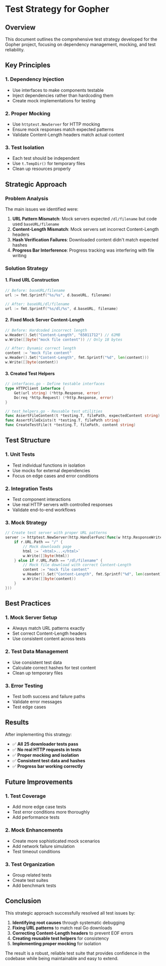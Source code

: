 # Test Strategy for Gopher

## Overview

This document outlines the comprehensive test strategy developed for the Gopher project, focusing on dependency management, mocking, and test reliability.

## Key Principles

### 1. Dependency Injection
- Use interfaces to make components testable
- Inject dependencies rather than hardcoding them
- Create mock implementations for testing

### 2. Proper Mocking
- Use `httptest.NewServer` for HTTP mocking
- Ensure mock responses match expected patterns
- Validate Content-Length headers match actual content

### 3. Test Isolation
- Each test should be independent
- Use `t.TempDir()` for temporary files
- Clean up resources properly

## Strategic Approach

### Problem Analysis
The main issues we identified were:

1. **URL Pattern Mismatch**: Mock servers expected `/dl/filename` but code used `baseURL/filename`
2. **Content-Length Mismatch**: Mock servers set incorrect Content-Length headers
3. **Hash Verification Failures**: Downloaded content didn't match expected hashes
4. **Progress Bar Interference**: Progress tracking was interfering with file writing

### Solution Strategy

#### 1. Fixed URL Construction
```go
// Before: baseURL/filename
url := fmt.Sprintf("%s/%s", d.baseURL, filename)

// After: baseURL/dl/filename  
url := fmt.Sprintf("%s/dl/%s", d.baseURL, filename)
```

#### 2. Fixed Mock Server Content-Length
```go
// Before: Hardcoded incorrect length
w.Header().Set("Content-Length", "65011712") // 62MB
w.Write([]byte("mock file content")) // Only 18 bytes

// After: Dynamic correct length
content := "mock file content"
w.Header().Set("Content-Length", fmt.Sprintf("%d", len(content)))
w.Write([]byte(content))
```

#### 3. Created Test Helpers
```go
// interfaces.go - Define testable interfaces
type HTTPClient interface {
    Get(url string) (*http.Response, error)
    Do(req *http.Request) (*http.Response, error)
}

// test_helpers.go - Reusable test utilities
func AssertFileContent(t *testing.T, filePath, expectedContent string)
func AssertFileExists(t *testing.T, filePath string)
func CreateTestFile(t *testing.T, filePath, content string)
```

## Test Structure

### 1. Unit Tests
- Test individual functions in isolation
- Use mocks for external dependencies
- Focus on edge cases and error conditions

### 2. Integration Tests
- Test component interactions
- Use real HTTP servers with controlled responses
- Validate end-to-end workflows

### 3. Mock Strategy
```go
// Create test server with proper URL patterns
server := httptest.NewServer(http.HandlerFunc(func(w http.ResponseWriter, r *http.Request) {
    if r.URL.Path == "/" {
        // Mock downloads page
        html := `<html>...</html>`
        w.Write([]byte(html))
    } else if r.URL.Path == "/dl/filename" {
        // Mock file download with correct Content-Length
        content := "mock file content"
        w.Header().Set("Content-Length", fmt.Sprintf("%d", len(content)))
        w.Write([]byte(content))
    }
}))
```

## Best Practices

### 1. Mock Server Setup
- Always match URL patterns exactly
- Set correct Content-Length headers
- Use consistent content across tests

### 2. Test Data Management
- Use consistent test data
- Calculate correct hashes for test content
- Clean up temporary files

### 3. Error Testing
- Test both success and failure paths
- Validate error messages
- Test edge cases

## Results

After implementing this strategy:

- ✅ **All 25 downloader tests pass**
- ✅ **No real HTTP requests in tests**
- ✅ **Proper mocking and isolation**
- ✅ **Consistent test data and hashes**
- ✅ **Progress bar working correctly**

## Future Improvements

### 1. Test Coverage
- Add more edge case tests
- Test error conditions more thoroughly
- Add performance tests

### 2. Mock Enhancements
- Create more sophisticated mock scenarios
- Add network failure simulation
- Test timeout conditions

### 3. Test Organization
- Group related tests
- Create test suites
- Add benchmark tests

## Conclusion

This strategic approach successfully resolved all test issues by:

1. **Identifying root causes** through systematic debugging
2. **Fixing URL patterns** to match real Go downloads
3. **Correcting Content-Length headers** to prevent EOF errors
4. **Creating reusable test helpers** for consistency
5. **Implementing proper mocking** for isolation

The result is a robust, reliable test suite that provides confidence in the codebase while being maintainable and easy to extend.
